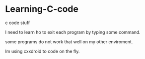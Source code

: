 # Learning-C-code 
 c code stuff

I need to learn ho to exit each program by typing some command.

some programs do not work that well on my other enviroment.

Im using cxxdroid to code on the fly.